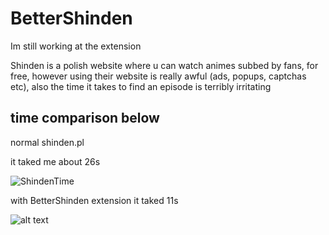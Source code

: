 # BetterShinden

Im still working at the extension

Shinden is a polish website where u can watch animes subbed by fans, for free, however using their website is really awful (ads, popups, captchas etc), also the time it takes to find an episode is terribly irritating

## time comparison below

normal shinden.pl

it taked me about 26s

![ShindenTime](https://cdn.discordapp.com/attachments/1068518072769589370/1114293787922022530/ShindenTime.gif?width=810&height=420?width=810&height=425)

with BetterShinden extension
it taked 11s

![alt text](https://media.discordapp.net/attachments/1068518072769589370/1114284829383598150/BetterShindenTime.gif?width=810&height=475)
